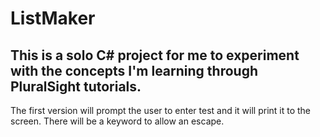 # ListMaker
## This is a solo C# project for me to experiment with the concepts I'm learning through PluralSight tutorials.
The first version will prompt the user to enter test and it will print it to the screen. There will be a keyword to allow an escape.